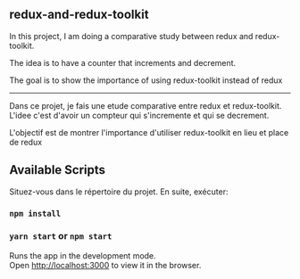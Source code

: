 ## redux-and-redux-toolkit

In this project, I am doing a comparative study between redux and redux-toolkit.

The idea is to have a counter that increments and decrement.

The goal is to show the importance of using redux-toolkit instead of redux

<hr/>
Dans ce projet, je fais une etude comparative entre redux et redux-toolkit.
L'idee c'est d'avoir un compteur qui s'incremente et qui se decrement.

L'objectif est de montrer l'importance d'utiliser redux-toolkit en lieu  et place de redux

## Available Scripts

Situez-vous dans le répertoire du projet. En suite, exécuter:

### `npm install`
### `yarn start` or `npm start`

Runs the app in the development mode.<br />
Open [http://localhost:3000](http://localhost:3000) to view it in the browser.
